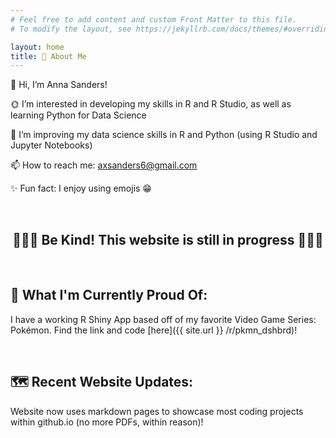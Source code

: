 ```yaml
---
# Feel free to add content and custom Front Matter to this file.
# To modify the layout, see https://jekyllrb.com/docs/themes/#overriding-theme-defaults

layout: home
title: 🦕 About Me
---
```


👋 Hi, I’m Anna Sanders!

🌞 I’m interested in developing my skills in R and R Studio, as well as learning Python for Data Science

🌱 I’m improving my data science skills in R and Python (using R Studio and Jupyter Notebooks)

📫 How to reach me: [axsanders6@gmail.com](mailto:axsanders6@gmail.com)

✨ Fun fact: I enjoy using emojis 😁

<br>

<h2 style="text-align:center;"> 🐢🐢🐢 Be Kind! This website is still in progress 🐢🐢🐢 </h2>

<br>

## 🐉 What I'm Currently Proud Of: 

I have a working R Shiny App based off of my favorite Video Game Series: Pokémon. Find the link and code [here]({{ site.url }} /r/pkmn_dshbrd)!

<br>

## 🗺 Recent Website Updates: 

Website now uses markdown pages to showcase most coding projects within github.io (no more PDFs, within reason)!